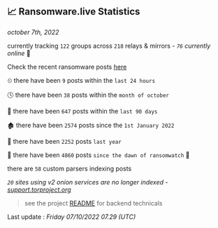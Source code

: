 
## 📈 Ransomware.live Statistics
_october 7th, 2022_

currently tracking `122` groups across `218` relays & mirrors - _`76` currently online_ 📡

Check the recent ransomware posts [here](https://www.ransomware.live/#/recentposts)


⏲ there have been `9` posts within the `last 24 hours`

🕓 there have been `38` posts within the `month of october`

📅 there have been `647` posts within the `last 90 days`

🏚 there have been `2574` posts since the `1st January 2022`

🚀 there have been `2252` posts `last year`

🦕 there have been `4860` posts `since the dawn of ransomwatch` 🐣

there are `58` custom parsers indexing posts

_`20` sites using v2 onion services are no longer indexed - [support.torproject.org](https://support.torproject.org/onionservices/v2-deprecation/)_

> see the project [README](https://github.com/jmousqueton/ransomwatch#readme) for backend technicals



Last update : _Friday 07/10/2022 07.29 (UTC)_

